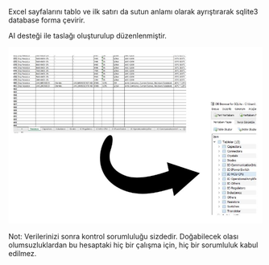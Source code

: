 Excel sayfalarını tablo ve ilk satırı da sutun anlamı olarak ayrıştırarak sqlite3 database forma çevirir.

AI desteği ile taslağı oluşturulup düzenlenmiştir.

![Screenshot](excel2sqlite.JPG)

Not: Verilerinizi sonra kontrol sorumluluğu sizdedir. Doğabilecek olası olumsuzluklardan bu hesaptaki hiç bir çalışma için, hiç bir sorumluluk kabul edilmez.
